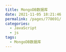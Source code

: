 ```yaml
---
title: MongoDB数据库
date: 2021-11-05 18:21:46
permalink: /pages/778691/
categories:
  - JavaScript
  - js
tags:
  - MongoDB数据库
---
```

